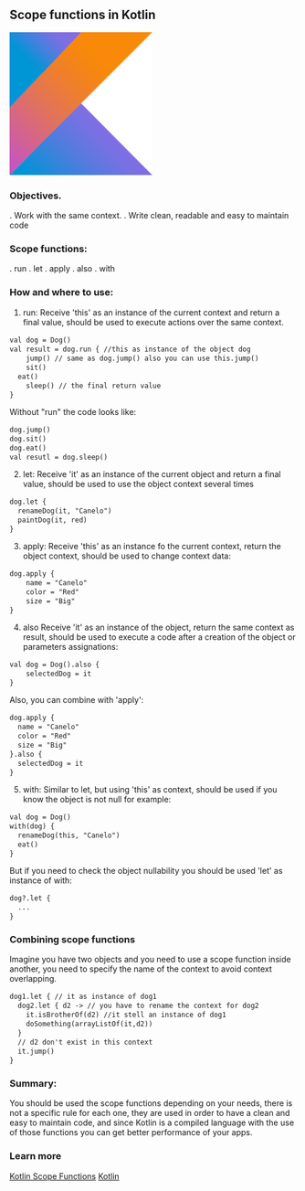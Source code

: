 ## Scope functions in Kotlin
![Kotlin](images/kotlin.png)

### Objectives.
. Work with the same context.
. Write clean, readable and easy to maintain code

### Scope functions:
. run
. let
. apply
. also
. with

### How and where to use:
1. run:
Receive 'this' as an instance of the current context and return a final value, should be used to execute actions over the same context.
```
val dog = Dog()
val result = dog.run { //this as instance of the object dog
	jump() // same as dog.jump() also you can use this.jump()
	sit()
  eat()
	sleep() // the final return value
}
```
Without "run" the code looks like:
```
dog.jump()
dog.sit()
dog.eat()
val resutl = dog.sleep()
```

2. let:
Receive 'it' as an instance of the current object and return a final value, should be used to use the object context several times
```
dog.let { 
  renameDog(it, "Canelo")
  paintDog(it, red)
}
```

3. apply:
Receive 'this' as an instance fo the current context, return the object context, should be used to change context data:
```
dog.apply {
    name = "Canelo"
    color = "Red"
    size = "Big"	
}
```

4. also
Receive 'it' as an instance of the object, return the same context as result, should be used to execute a code after a creation of the object or parameters assignations:
```
val dog = Dog().also {
	selectedDog = it 
}
```

Also, you can combine with 'apply':
```
dog.apply {
  name = "Canelo"
  color = "Red"
  size = "Big"	
}.also {
  selectedDog = it
}
```

5. with:
Similar to let, but using 'this' as context, should be used if you know the object is not null for example:
```
val dog = Dog()
with(dog) {
  renameDog(this, "Canelo")
  eat() 
}
```
But if you need to check the object nullability you should be used 'let' as instance of with:
```
dog?.let {
  ...
}
```

### Combining scope functions
Imagine you have two objects and you need to use a scope function inside another, you need to specify the name of the context to avoid context overlapping.
```
dog1.let { // it as instance of dog1
  dog2.let { d2 -> // you have to rename the context for dog2
    it.isBrotherOf(d2) //it stell an instance of dog1
    doSomething(arrayListOf(it,d2))
  }
  // d2 don't exist in this context
  it.jump()
}
```

### Summary:
You should be used the scope functions depending on your needs, there is not a specific rule for each one, they are used in order to have a clean and easy to maintain code, and since Kotlin is a compiled language with the use of those functions you can get better performance of your apps.

### Learn more
[Kotlin Scope Functions](https://kotlinlang.org/docs/reference/scope-functions.html) 
[Kotlin](https://kotlinlang.org)

